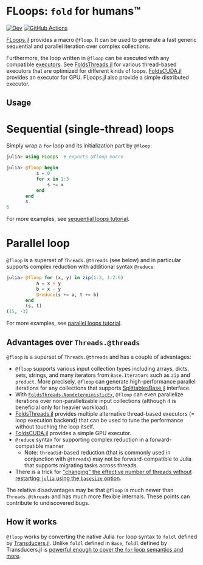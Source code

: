 # FLoops: `fold` for humans™

[![Dev](https://img.shields.io/badge/docs-dev-blue.svg)](https://juliafolds.github.io/FLoops.jl/dev)
[![GitHub Actions](https://github.com/JuliaFolds/FLoops.jl/workflows/Run%20tests/badge.svg)](https://github.com/JuliaFolds/FLoops.jl/actions?query=workflow%3A%22Run+tests%22)

[FLoops.jl](https://github.com/JuliaFolds/FLoops.jl) provides a macro
`@floop`. It can be used to generate a fast generic sequential and parallel
iteration over complex collections.

Furthermore, the loop written in `@floop` can be executed with any compatible
[executors](https://juliafolds.github.io/FLoops.jl/dev/tutorials/parallel/#tutorials-executor).
See [FoldsThreads.jl](https://github.com/JuliaFolds/FoldsThreads.jl) for
various thread-based executors that are optimized for different kinds of
loops. [FoldsCUDA.jl](https://github.com/JuliaFolds/FoldsCUDA.jl) provides an
executor for GPU. FLoops.jl also provide a simple distributed executor.

## Usage

# Sequential (single-thread) loops

Simply wrap a `for` loop and its initialization part by `@floop`:

```julia
julia> using FLoops  # exports @floop macro

julia> @floop begin
           s = 0
           for x in 1:3
               s += x
           end
       end
       s
6
```

For more examples, see
[sequential loops tutorial](https://juliafolds.github.io/FLoops.jl/dev/tutorials/sequential/).

# Parallel loop

`@floop` is a superset of `Threads.@threads` (see below) and in particular
supports complex reduction with additional syntax `@reduce`:

```julia
julia> @floop for (x, y) in zip(1:3, 1:2:6)
           a = x + y
           b = x - y
           @reduce(s += a, t += b)
       end
       (s, t)
(15, -3)
```

For more examples, see
[parallel loops tutorial](https://juliafolds.github.io/FLoops.jl/dev/tutorials/parallel/).

## Advantages over `Threads.@threads`

`@floop` is a superset of `Threads.@threads` and has a couple of advantages:

* `@floop` supports various input collection types including
  arrays, dicts, sets, strings, and many iterators from `Base.Iterators` such
  as `zip` and `product`. More precisely, `@floop` can generate high-performance
  parallel iterations for any collections that supports
  [SplittablesBase.jl](https://github.com/JuliaFolds/SplittablesBase.jl)
  interface.
* With [`FoldsThreads.NondeterministicEx`](https://juliafolds.github.io/FoldsThreads.jl/dev/#FoldsThreads.NondeterministicEx),
  `@floop` can even parallelize iterations over non-parallelizable input collections
  (although it is beneficial only for heavier workload).
* [FoldsThreads.jl](https://github.com/JuliaFolds/FoldsThreads.jl) provides
  multiple alternative thread-based executors (= loop execution backend) that
  can be used to tune the performance without touching the loop itself.
* [FoldsCUDA.jl](https://github.com/JuliaFolds/FoldsCUDA.jl) provides a simple
  GPU executor.
* `@reduce` syntax for supporting complex reduction in a forward-compatible manner
  * Note: `threadid`-based reduction (that is commonly used in conjunction with
    `@threads`) may not be forward-compatible to Julia that supports
    migrating tasks across threads.
* There is a trick for ["changing" the effective number of threads without
  restarting `julia` using the `basesize`
  option](https://juliafolds.github.io/data-parallelism/howto/faq/#set-nthreads-at-run-time).

The relative disadvantages may be that `@floop` is much newer than
`Threads.@threads` and has much more flexible internals. These points can
contribute to undiscovered bugs.

## How it works

`@floop` works by converting the native Julia `for` loop syntax to
`foldl` defined by
[Transducers.jl](https://github.com/JuliaFolds/Transducers.jl).  Unlike
`foldl` defined in `Base`, `foldl` defined by Transducers.jl is
[powerful enough to cover the `for` loop semantics and more](https://juliafolds.github.io/Transducers.jl/dev/reference/manual/#Base.foreach).
